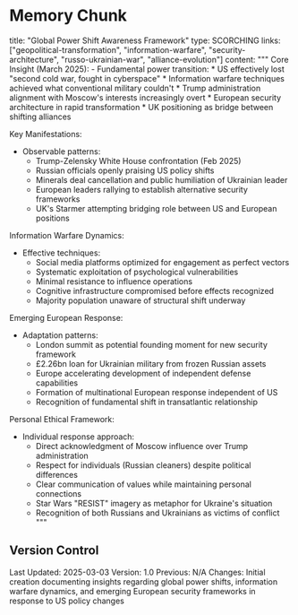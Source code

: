 # Memory Chunk

<chunk>
title: "Global Power Shift Awareness Framework"
type: SCORCHING
links: ["geopolitical-transformation", "information-warfare", "security-architecture", "russo-ukrainian-war", "alliance-evolution"]
content: """
Core Insight (March 2025):
- Fundamental power transition:
  * US effectively lost "second cold war, fought in cyberspace"
  * Information warfare techniques achieved what conventional military couldn't
  * Trump administration alignment with Moscow's interests increasingly overt
  * European security architecture in rapid transformation
  * UK positioning as bridge between shifting alliances

Key Manifestations:
- Observable patterns:
  * Trump-Zelensky White House confrontation (Feb 2025)
  * Russian officials openly praising US policy shifts
  * Minerals deal cancellation and public humiliation of Ukrainian leader
  * European leaders rallying to establish alternative security frameworks
  * UK's Starmer attempting bridging role between US and European positions

Information Warfare Dynamics:
- Effective techniques:
  * Social media platforms optimized for engagement as perfect vectors
  * Systematic exploitation of psychological vulnerabilities
  * Minimal resistance to influence operations
  * Cognitive infrastructure compromised before effects recognized
  * Majority population unaware of structural shift underway

Emerging European Response:
- Adaptation patterns:
  * London summit as potential founding moment for new security framework
  * £2.26bn loan for Ukrainian military from frozen Russian assets
  * Europe accelerating development of independent defense capabilities
  * Formation of multinational European response independent of US
  * Recognition of fundamental shift in transatlantic relationship

Personal Ethical Framework:
- Individual response approach:
  * Direct acknowledgment of Moscow influence over Trump administration
  * Respect for individuals (Russian cleaners) despite political differences
  * Clear communication of values while maintaining personal connections
  * Star Wars "RESIST" imagery as metaphor for Ukraine's situation
  * Recognition of both Russians and Ukrainians as victims of conflict
"""
</chunk>

## Version Control
Last Updated: 2025-03-03
Version: 1.0
Previous: N/A
Changes: Initial creation documenting insights regarding global power shifts, information warfare dynamics, and emerging European security frameworks in response to US policy changes
